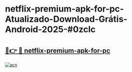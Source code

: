 # netflix-premium-apk-for-pc-Atualizado-Download-Grátis-Android-2025-#0zclc

# <h2><a href="https://ainizakaria.my?title=netflix-premium-apk-for-pc&ref=24M">🔗👉 🔴 netflix-premium-apk-for-pc</a></h2>

[![acn](https://github.com/user-attachments/assets/0f9c940e-d8b0-45ae-aac7-cd30a18b3e1c)](https://ainizakaria.my?title=netflix-premium-apk-for-pc&ref=24M)

